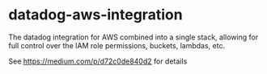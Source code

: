 # datadog-aws-integration
The datadog integration for AWS combined into a single stack, allowing for full control over the IAM role permissions, buckets, lambdas, etc.

See https://medium.com/p/d72c0de840d2 for details
